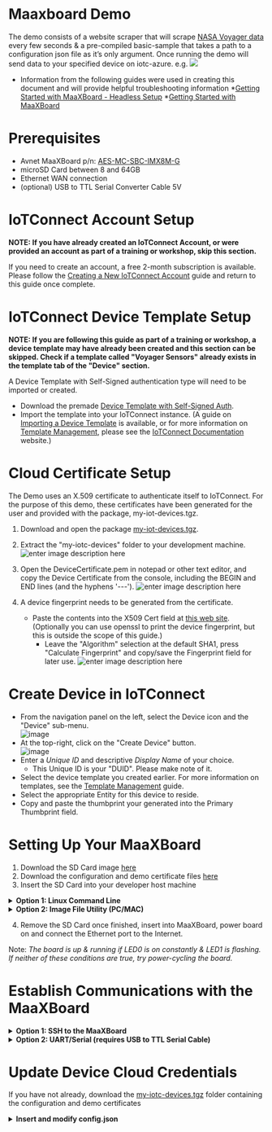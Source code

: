 
# **Maaxboard Demo**
The demo consists of a website scraper that will scrape [NASA Voyager data](https://voyager.jpl.nasa.gov/mission/status/) every few seconds & a pre-compiled basic-sample that takes a path to a configuration json file as it’s only argument. Once running the demo will send data to your specified device on iotc-azure. e.g.
![](https://saleshosted.z13.web.core.windows.net/media/nxp/jpl/qs-img1.png) 
* Information from the following guides were used in creating this document and will provide helpful troubleshooting information
	*[Getting Started with MaaXBoard - Headless Setup](https://www.hackster.io/monica/getting-started-with-maaxboard-headless-setup-24102b)
*[Getting Started with MaaXBoard](https://community.element14.com/products/devtools/single-board-computers/b/blog/posts/getting-started-with-maaxboard)

# **Prerequisites**
* Avnet MaaXBoard p/n: [AES-MC-SBC-IMX8M-G]([https://www.avnet.com/wps/portal/us/products/avnet-boards/avnet-board-families/maaxboard/maaxboard])
* microSD Card between 8 and 64GB
* Ethernet WAN connection
* (optional) USB to TTL Serial Converter Cable 5V

# **IoTConnect Account Setup**
**NOTE: If you have already created an IoTConnect Account, or were provided an account as part of a training or workshop, skip this section.**

If you need to create an account, a free 2-month subscription is available.
Please follow the [Creating a New IoTConnect Account](https://github.com/avnet-iotconnect/avnet-iotconnect.github.io/blob/main/documentation/iotconnect/subscription/subscription.md) guide and return to this guide once complete.

# **IoTConnect Device Template Setup**
**NOTE: If you are following this guide as part of a training or workshop, a device template may have already been created and this section can be skipped. Check if a template called "Voyager Sensors" already exists in the template tab of the "Device" section.**

A Device Template with Self-Signed authentication type will need to be imported or created.
* Download the premade [Device Template with Self-Signed Auth](https://saleshosted.z13.web.core.windows.net/sdk/nxp/voyager/Voyager%20Sensors_template.JSON).
* Import the template into your IoTConnect instance.  (A guide on [Importing a Device Template](https://github.com/avnet-iotconnect/avnet-iotconnect.github.io/blob/main/documentation/iotconnect/import_device_template.md) is available, or for more information on [Template Management](https://docs.iotconnect.io/iotconnect/user-manuals/devices/template-management/), please see the [IoTConnect Documentation](https://iotconnect.io/) website.)

# **Cloud Certificate Setup**
The Demo uses an X.509 certificate to authenticate itself to IoTConnect.  For the purpose of this demo, these certificates have been generated for the user and provided with the package, my-iot-devices.tgz. 
1. Download and open the package [my-iot-devices.tgz](https://saleshosted.z13.web.core.windows.net/media/nxp/jpl/my-iotc-dev.JPG).
2. Extract the "my-iotc-devices" folder to your development machine.
![enter image description here](https://saleshosted.z13.web.core.windows.net/media/nxp/jpl/my-iotc-dev.JPG)

3. Open the DeviceCertificate.pem in notepad or other text editor,  and copy the Device Certificate from the console, including the BEGIN and END lines (and the hyphens '---').
![enter image description here](https://saleshosted.z13.web.core.windows.net/media/nxp/jpl/certcopy.JPG)
4.  A device fingerprint needs to be generated from the certificate.
	* Paste the contents into the X509 Cert field at [this web site](https://www.samltool.com/fingerprint.php). (Optionally you can use openssl to print the device fingerprint, but this is outside the scope of this guide.)
	  * Leave the "Algorithm" selection at the default SHA1, press "Calculate Fingerprint" and copy/save the Fingerprint field for later use.
![enter image description here](https://saleshosted.z13.web.core.windows.net/media/nxp/jpl/genfing.JPG)

# **Create Device in IoTConnect**
* From the navigation panel on the left, select the Device icon and the "Device" sub-menu.<br>![image](https://github.com/avnet-iotconnect/avnet-iotconnect.github.io/assets/40640041/fc84a59a-1317-4f25-bebf-1d07d1e535bf)
* At the top-right, click on the "Create Device" button.<br>![image](https://github.com/avnet-iotconnect/avnet-iotconnect.github.io/assets/40640041/1882296f-a3dc-44d0-936c-79ed15a874e2)
* Enter a *Unique ID* and descriptive *Display Name* of your choice.
	* This Unique ID is your "DUID".  Please make note of it.
* Select the device template you created earlier. For more information on templates, see the [Template Management](https://docs.iotconnect.io/iotconnect/user-manuals/devices/template-management/) guide.
* Select the appropriate Entity for this device to reside.
* Copy and paste the thumbprint your generated into the Primary Thumbprint field. 
# **Setting Up Your MaaXBoard**
1. Download the SD Card image [here](https://saleshosted.z13.web.core.windows.net/sdk/nxp/voyager/core-image-minimal-maaxboard-20231020233139.rootfs.wic.gz)
2. Download the configuration and demo certificate files [here](https://saleshosted.z13.web.core.windows.net/sdk/nxp/voyager/my-iotc-devices.tgz)
3. Insert the SD Card into your developer host machine
<details><summary><b>Option 1: Linux Command Line</b></summary>
  
* Ensure the sd card is not mounted

  ```ruby
  lsblk /dev/mmcblk0
  ```

  ```ruby
  NAME        MAJ:MIN RM   SIZE RO TYPE MOUNTPOINT
  mmcblk0     179:0    0   3.7G  0 disk
  ├─mmcblk0p1 179:1    0  83.2M  0 part
  └─mmcblk0p2 179:2    0 819.9M  0 part
  ```

* Write the .wic file to the sd card using dd
  ```ruby
  sudo dd if=core-image-minimal-maaxboard.wic of=/dev/mmcblk0 bs=1M conv=fsync status=progress
  ```
  ```ruby
  [sudo] password for user:
  915+1 records in
  915+1 records out
  960334848 bytes (960 MB, 916 MiB) copied, 174.202 s, 5.5 MB/s
  ```
  
</details>
<details><summary><b>Option 2: Image File Utility (PC/MAC)</b></summary>
  
  * Download and install [Balena Etcher](https://etcher.balena.io/)
  * Open Etcher (recommend that you run as adminstrator or with Privilage Guard)
  * Select your image and flash it to an SD card
    
  ![](https://saleshosted.z13.web.core.windows.net/media/nxp/jpl/balenaetcher.JPG) 
  </details>

4. Remove the SD Card once finished, insert into MaaXBoard, power board on and connect the Ethernet port to the Internet.

Note:  *The board is up & running if LED0 is on constantly & LED1 is flashing. If neither of these conditions are true, try power-cycling the board.*

# **Establish Communications with the MaaXBoard**
  <details><summary><b>Option 1: SSH to the MaaXBoard</b></summary>

  1. Determine your developer host machine's IP address and subnet.
	 * On Linux or macOS, Type "ifconfig"
		  * Look for entries like eth0 (wired connection) or wlan0 (wireless connection). Your IP address will be listed as inet (IPv4).
	  * On Windows, Type "ipconfig"
		  * Look for the section Ethernet adapter (for wired connections) or Wireless LAN adapter (for wireless connections). Your IP address will be listed as IPv4 Address.
2. Determine your scan range
	* Based on your subnet mask, you can determine the range. For instance, if your IP is `10.42.0.100` and the subnet mask is `255.255.255.0` (or `/24` in CIDR notation), you can scan the range `10.42.0.1/24` to cover all devices in your local network.
3. Find the IP of the MaaXBoard using nmap

  ```ruby
  nmap --open -p22 10.42.0.1/24
  ```
  ```ruby  
  Starting Nmap 7.80 ( https://nmap.org  ) at 2023-09-13 17:31 BST
  Nmap scan report for pyNixTop (10.42.0.1)
  Host is up (0.000092s latency).
  PORT   STATE SERVICE
  22/tcp open  ssh
  Nmap scan report for 10.42.0.180
  Host is up (0.00094s latency).
  PORT   STATE SERVICE
  22/tcp open  ssh
  Nmap done: 256 IP addresses (2 hosts up) scanned in 3.19 seconds
  ```
  *  Sign in over SSH
User: **root**
Pass: **avnet**

  ```ruby
	  ssh root@10.42.0.10
  ```
  </details>
  
  
<details><summary><b>Option 2: UART/Serial (requires USB to TTL Serial Cable)</b></summary>

1. Install [CoolTerm](https://freeware.the-meiers.org/) (or another SSH client, like [Tera Term](https://ttssh2.osdn.jp/index.html.en), [PuTTY](https://www.chiark.greenend.org.uk/~sgtatham/putty/) or [Cyberduck](https://www.ssh.com/ssh/cyberduck))
5. Connect the board to your USB-to-TTL cable. Connect pin 6 (the 3rd from the edge) to GND, pin 7 to RX (the white wire in this case) and pin 8 to TX (the green wire in this case).

![](https://hackster.imgix.net/uploads/attachments/1097620/ttl_HLcYgi3dxk.png?auto=compress%2Cformat&w=740&h=555&fit=max)

5. Connect to your MaaXBoard via serial using your SSH client. Baudrate should be 115200, data bits are 8, and stop bits are 1.

6. Connect the USB-C to power

**NOTE:** If you use a USB-C cable to power your board, don't plug it into your computer's USB ports, since it may draw more power than your USB ports can supply. You can also purchase the recommended 5V 3A power supply for the board [here.](https://www.avnet.com/shop/us/products/avnet-engineering-services/aes-acc-maax-pwrul-3074457345642357173/)

### 

Connect via CoolTerm

Open CoolTerm and configure your settings. Baud rate should be 115200, data bits 8, and stop bits 1. I like to set the terminal mode to "line mode" and "filter ASCII Escape sequences" to reduce the gibberish.

![Baud rate should be 115200](https://hackster.imgix.net/uploads/attachments/1096739/screen_shot_2020-04-04_at_2_26_46_pm_PIzvz5OmWr.png?auto=compress%2Cformat&w=740&h=555&fit=max)

Baud rate should be 115200

Click "Connect" in CoolTerm.

You should see all the log messages while booting like in the picture below with the AVNET logo and the login prompt:

![](https://hackster.imgix.net/uploads/attachments/1096736/screen_shot_2020-04-05_at_10_25_31_am_lzhd2noxV8.png?auto=compress%2Cformat&w=740&h=555&fit=max)

At this point you can log into the board with the default credentials:
User: **root**
Pass: **avnet**

</details>		

# **Update Device Cloud Credentials**

If you have not already, download the [my-iotc-devices.tgz](https://saleshosted.z13.web.core.windows.net/sdk/nxp/voyager/my-iotc-devices.tgz) folder containing the configuration and demo certificates
<details><summary><b>Insert and modify config.json</b></summary>

*Is this required?


 
2) Transfer this file from your PC to the 




root@maaxboard:~# basic-sample /home/config-x509.json 
# **Changing what Device the Data gets sent to**
There are a couple of json config files included on in the /home/ directory to serve as examples. Users have the option to create their own config files or edit the ones already present on the board. Creating and editing files on the SD Card can be achieved by either “in-situ” editing over terminal (cp, mv & vi for editing) or removing the SD Card & editing its contents on a PC. E.g.

mmcblk0                 179:0    0   3.7G  0 disk  

├─mmcblk0p1             179:1    0  83.2M  0 part  /media/user/boot

└─mmcblk0p2             179:2    0 819.9M  0 part  /media/user/root

With the SD Card inserted & mounted config jsons & new certificates could be uploaded to /media/user/root/home
## **Config json contents**
Below is the contents of the example config-x509.json:
```ruby
{
`  `"duid": "CSDKYoctoVladSelfSigned",
`  `"cpid": "avtds",
`  `"env": "avnetpoc",
`  `"auth\_type": "IOTC\_AT\_X509",
`  `"x509\_certs": {
`    `"client\_key": "/home/client1-key.pem",
`    `"client\_cert": "/home/client1.pem"
`  `},

`  `"sensor": {
`    `"name": "Voyager-Sensor",
`    `"path": "/tmp/voy2\_kms"
`  `}

}
```
“Duid”, “cpid”, “env “& “auth\_type” should all be familiar with the use of the SDK.

“x509\_certs” contains the requisite paths to certificates stored on the SD Card. When it’s time for the user to utilize their own certificates, edit this path.

“sensor” contains the name of a sensor & the path to where its sensor data can be accessed. At the time of writing the path is the output of the website scraper which is in the format of a comma-separated large number. basic-sample parses the number at the path it’s given & sends it as telemetry data E.g.,
![](https://saleshosted.z13.web.core.windows.net/media/nxp/jpl/qs-img1.png)

The number sent from basic-sample, 12494925803 corresponds to the 12,494,952,933 mi Voyager 2 is from the Sun (the website updates much quicker than the scraper)

# **Verification**
At this point the board should be sending telemetry to the IoTConnect portal. We can verify by checking the "Live Data" feed.
* Return to the *Devices* page and click on the newly created Device ID.
* On the left sub-menu, click "Live Data" and after a few seconds, data should be shown. See below:<br>![image](https://github.com/avnet-iotconnect/iotc-azurertos-sdk/assets/40640041/21d25bbb-71d0-4a9d-9e74-e2acf0983183)

# **Visualization**
The telemetry can be visualized by using the Dynamic Dashboard feature of IoTConnect.  A sample dashboard that is preconfigured to display some telemetry from the STM32U5 IoT Discovery Kit is available for download [here](https://saleshosted.z13.web.core.windows.net/sdk/nxp/voyager/MaaXBoard%20Voyager%20Demo_dashboard_export.json).  

Once downloaded, select "Create Dashboard" from the top of the IoTConnect portal and then choose the "Import Dashboard" option and select the template and device name used previously in this guide.
